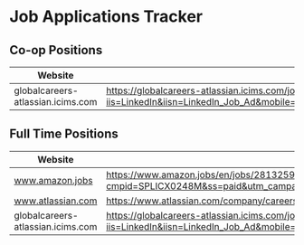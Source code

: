 # Job Applications Tracker

## Co-op Positions
| Website | URL | Date |
|----------|-----|------|
| globalcareers-atlassian.icims.com | https://globalcareers-atlassian.icims.com/jobs/15787/machine-learning-engineer/job?iis=LinkedIn&iisn=LinkedIn_Job_Ad&mobile=false&width=1344&height=500&bga=true&needsRedirect=false&jan1offset=-300&jun1offset=-240 | 11/5/2024 |

## Full Time Positions
| Website | URL | Date |
|----------|-----|------|
| www.amazon.jobs | https://www.amazon.jobs/en/jobs/2813259/software-development-engineer-level-5-aws-field-experience-afx?cmpid=SPLICX0248M&ss=paid&utm_campaign=cxro&utm_content=job_posting&utm_medium=social_media&utm_source=linkedin.com | 11/5/2024 |
| www.atlassian.com | https://www.atlassian.com/company/careers/details/15726 | 11/5/2024 |
| globalcareers-atlassian.icims.com | https://globalcareers-atlassian.icims.com/jobs/15787/machine-learning-engineer/job?iis=LinkedIn&iisn=LinkedIn_Job_Ad&mobile=false&width=1344&height=500&bga=true&needsRedirect=false&jan1offset=-300&jun1offset=-240 | 11/5/2024 |
